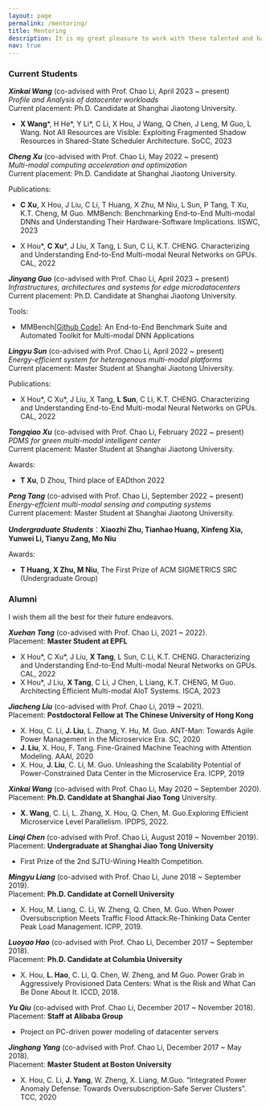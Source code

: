 ```yaml
---
layout: page
permalink: /mentoring/
title: Mentoring
description: It is my great pleasure to work with these talented and hard-working students!
nav: true
---
```

<!-- 
1. Publications
2. Tools
3. Awrads
 -->

### Current Students
***Xinkai Wang*** (co-advised with Prof. Chao Li, April 2023 ~ present)<br>*Profile and Analysis of datacenter workloads*<br>Current placement: Ph.D. Candidate at Shanghai Jiaotong University. 

- **X Wang***, H He*, Y Li*, C Li, X Hou, J Wang, Q Chen, J Leng, M Guo, L Wang. Not All Resources are Visible: Exploiting Fragmented Shadow  Resources in Shared-State Scheduler Architecture. SoCC, 2023

***Cheng Xu*** (co-advised with Prof. Chao Li, May 2022 ~ present)<br>*Multi-modal computing acceleration and optimization*<br>Current placement: Ph.D. Candidate at Shanghai Jiaotong University. 

Publications: 

- **C Xu**, X Hou, J Liu, C Li, T Huang, X Zhu, M Niu, L Sun, P Tang, T Xu, K.T. Cheng, M Guo. MMBench: Benchmarking End-to-End Multi-modal DNNs and Understanding Their Hardware-Software Implications. IISWC, 2023

- X Hou*, **C Xu***, J Liu, X Tang, L Sun, C Li, K.T. CHENG. Characterizing and Understanding End-to-End Multi-modal Neural Networks on GPUs. CAL, 2022

***Jinyang Guo*** (co-advised with Prof. Chao Li, April 2023 ~ present)<br>*Infrastructures, architectures and systems for edge microdatacenters*<br>Current placement: Ph.D. Candidate at Shanghai Jiaotong University. 


Tools:
- MMBench[<a href="https://github.com/xfhelen/MMBench">Github Code</a>]: An End-to-End Benchmark Suite and Automated Toolkit for Multi-modal DNN Applications


***Lingyu Sun*** (co-advised with Prof. Chao Li, April 2022 ~ present)<br>*Energy-efficient system for heterogenous multi-modal platforms* <br>Current placement: Master Student at Shanghai Jiaotong University.

Publications: 

- X Hou*, C Xu*, J Liu, X Tang, **L Sun**, C Li, K.T. CHENG. Characterizing and Understanding End-to-End Multi-modal Neural Networks on GPUs. CAL, 2022


***Tongqiao Xu*** (co-advised with Prof. Chao Li, February 2022 ~ present) <br>*PDMS for green multi-modal intelligent center* <br>Current placement: Master Student at Shanghai Jiaotong University.

Awards:
- **T Xu**, D Zhou, Third place of EADthon 2022 

***Peng Tang*** (co-advised with Prof. Chao Li, September 2022 ~ present) <br>*Energy-effcient multi-modal sensing and computing systems* <br>Current placement: Master Student at Shanghai Jiaotong University.

***Undergraduate Students***：**Xiaozhi Zhu, Tianhao Huang, Xinfeng Xia, Yunwei Li, Tianyu Zang, Mo Niu**

Awards:
- **T Huang, X Zhu, M Niu**, The First Prize of ACM SIGMETRICS SRC (Undergraduate Group)


### Alumni
I wish them all the best for their future endeavors.

***Xuehan Tang*** (co-advised with Prof. Chao Li, 2021 ~ 2022).<br>Placement: **Master Student at EPFL**
- X Hou*, C Xu*, J Liu, **X Tang**, L Sun, C Li, K.T. CHENG. Characterizing and Understanding End-to-End Multi-modal Neural Networks on GPUs. CAL, 2022
- X Hou*, J Liu, **X Tang**, C Li, J Chen, L Liang, K.T. CHENG, M Guo. Architecting Efficient Multi-modal AIoT Systems. ISCA, 2023

***Jiacheng Liu*** (co-advised with Prof. Chao Li, 2019 ~ 2021).<br>Placement: **Postdoctoral Fellow at The Chinese University of Hong Kong**
- X. Hou, C. Li, **J. Liu**, L. Zhang, Y. Hu, M. Guo. ANT-Man: Towards Agile Power Management in the Microservice Era. SC, 2020
- **J. Liu**, X. Hou, F. Tang. Fine-Grained Machine Teaching with Attention Modeling. AAAI, 2020
- X. Hou, **J. Liu**, C. Li, M. Guo. Unleashing the Scalability Potential of Power-Constrained Data Center in the Microservice Era. ICPP, 2019

***Xinkai Wang*** (co-advised with Prof. Chao Li, May 2020 ~ September 2020). <br>Placement: **Ph.D. Candidate at Shanghai Jiao Tong** University. 
- **X. Wang**, C. Li, L. Zhang, X. Hou, Q. Chen, M. Guo.Exploring Efficient Microservice Level Parallelism. IPDPS, 2022.

***Linqi Chen*** (co-advised with Prof. Chao Li, August 2019 ~ November 2019). <br>Placement: **Undergraduate at Shanghai Jiao Tong University** 
- First Prize of the 2nd SJTU-Wining Health Competition.

***Mingyu Liang*** (co-advised with Prof. Chao Li, June 2018 ~ September 2019). <br>Placement: **Ph.D. Candidate at Cornell University**
- X. Hou, M. Liang, C. Li, W. Zheng, Q. Chen, M. Guo. When Power Oversubscription Meets Traffic Flood Attack:Re-Thinking Data Center Peak Load Management. ICPP, 2019.

***Luoyao Hao*** (co-advised with Prof. Chao Li, December 2017 ~ September 2018). <br>Placement: **Ph.D. Candidate at Columbia University**
- X. Hou, **L. Hao**, C. Li, Q. Chen, W. Zheng, and M Guo. Power Grab in Aggressively Provisioned Data Centers: What is the Risk and What Can Be Done About It. ICCD, 2018.

***Yu Qiu*** (co-advised with Prof. Chao Li, December 2017 ~ November 2018). <br>Placement: **Staff at Alibaba Group**
- Project on PC-driven power modeling of datacenter servers
    
***Jinghang Yang*** (co-advised with Prof. Chao Li, December 2017 ~ May 2018). <br>Placement: **Master Student at Boston University** 
- X. Hou, C. Li, **J. Yang**, W. Zheng, X. Liang, M.Guo. ”Integrated Power Anomaly Defense: Towards Oversubscription-Safe Server Clusters”. TCC, 2020
